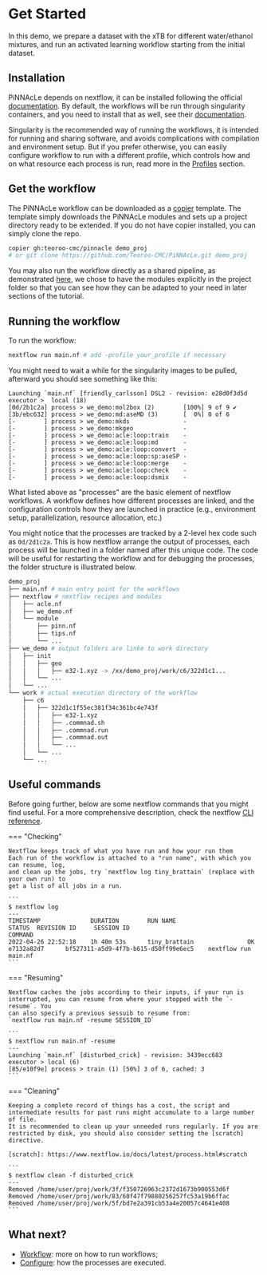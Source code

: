 # Get Started

In this demo, we prepare a dataset with the xTB for different water/ethanol
mixtures, and run an activated learning workflow starting from the initial
dataset.

## Installation

PiNNAcLe depends on nextflow, it can be installed following the official
[documentation][nf_install]. By default, the workflows will be run through
singularity containers, and you need to install that as well, see their
[documentation][sig_install].

Singularity is the recommended way of running the workflows, it is intended for
running and sharing software, and avoids complications with compilation and
environment setup. But if you prefer otherwise, you can easily configure
workflow to run with a different profile, which controls how and on what
resource each process is run, read more in the [Profiles] section.

[nf_install]: https://www.nextflow.io/docs/latest/getstarted.html#installation
[sig_install]: https://docs.sylabs.io/guides/main/user-guide/quick_start.html#quick-installation-steps
[Profiles]: ../../profiles/overview

## Get the workflow

The PiNNAcLe workflow can be downloaded as a [copier] template. The template
simply downloads the PiNNAcLe modules and sets up a project directory ready to
be extended. If you do not have copier installed, you can simply clone the repo.

[copier]: https://copier.readthedocs.io/en/stable/#installation

```bash
copier gh:teoroo-cmc/pinnacle demo_proj
# or git clone https://github.com/Teoroo-CMC/PiNNAcLe.git demo_proj
```

You may also run the workflow directly as a shared pipeline, as demonstrated
[here][pipeline], we chose to have the modules explicitly in the project folder
so that you can see how they can be adapted to your need in later sections of
the tutorial.

[pipeline]: https://www.nextflow.io/docs/latest/sharing.html#running-a-pipeline

## Running the workflow

To run the workflow:

```bash
nextflow run main.nf # add -profile your_profile if necessary
```

You might need to wait a while for the singularity images to be pulled,
afterward you should see something like this:

```
Launching `main.nf` [friendly_carlsson] DSL2 - revision: e28d0f3d5d
executor >  local (18)
[0d/2b1c2a] process > we_demo:mol2box (2)        [100%] 9 of 9 ✔
[3b/ebc632] process > we_demo:md:aseMD (3)       [  0%] 0 of 6
[-        ] process > we_demo:mkds               -
[-        ] process > we_demo:mkgeo              -
[-        ] process > we_demo:acle:loop:train    -
[-        ] process > we_demo:acle:loop:md       -
[-        ] process > we_demo:acle:loop:convert  -
[-        ] process > we_demo:acle:loop:sp:aseSP -
[-        ] process > we_demo:acle:loop:merge    -
[-        ] process > we_demo:acle:loop:check    -
[-        ] process > we_demo:acle:loop:dsmix    -
```

What listed above as "processes" are the basic element of nextflow workflows. A
workflow defines how different processes are linked, and the configuration
controls how they are launched in practice (e.g., environment setup,
parallelization, resource allocation, etc.)

You might notice that the processes are tracked by a 2-level hex code such as
`0d/2d1c2a`. This is how nextflow arrange the output of processes, each process
will be launched in a folder named after this unique code. The code will be
useful for restarting the workflow and for debugging the processes, the folder
structure is illustrated below.


```bash
demo_proj
├── main.nf # main entry point for the workflows
├── nextflow # nextflow recipes and modules
│   ├── acle.nf
│   ├── we_demo.nf
│   └── module
│       ├── pinn.nf
│       ├── tips.nf
│       └── ...
├── we_demo # output folders are linke to work directory
│   ├── init
│   │   ├── geo
│   │   │   ├── e32-1.xyz -> /xx/demo_proj/work/c6/322d1c1...
│   │   └── ...
│   └── ...
└── work # actual execution directory of the workflow
    ├── c6
    │   ├── 322d1c1f55ec381f34c361bc4e743f
    │   │   ├── e32-1.xyz
    │   │   ├── .commnad.sh
    │   │   ├── .commnad.run
    │   │   ├── .commnad.out
    │   │   └── ...
    │   └── ...
    └── ...
```


## Useful commands

Before going further, below are some nextflow commands that you might find
useful. For a more comprehensive description, check the nextflow [CLI
reference].

[CLI reference]: https://www.nextflow.io/docs/latest/cli.html


=== "Checking"

    Nextflow keeps track of what you have run and how your run them
    Each run of the workflow is attached to a "run name", with which you can resume, log,
    and clean up the jobs, try `nextflow log tiny_brattain` (replace with your own run) to
    get a list of all jobs in a run.

    ```
    $ nextflow log 
    ---
    TIMESTAMP              DURATION        RUN NAME                    STATUS  REVISION ID     SESSION ID                              COMMAND
    2022-04-26 22:52:18    1h 40m 53s      tiny_brattain               OK      e7132a82d7      bf527311-a5d9-4f7b-b615-d50ff99e6ec5    nextflow run main.nf
    ```

=== "Resuming"

    Nextflow caches the jobs according to their inputs, if your run is
    interrupted, you can resume from where your stopped with the `-resume`. You
    can also specify a previous sessuib to resume from:
    `nextflow run main.nf -resume SESSION_ID`

    ```
    $ nextflow run main.nf -resume
    ---
    Launching `main.nf` [disturbed_crick] - revision: 3439ecc683
    executor > local (6)
    [85/e10f9e] process > train (1) [50%] 3 of 6, cached: 3
    ```

=== "Cleaning"

    Keeping a complete record of things has a cost, the script and 
    intermediate results for past runs might accumulate to a large number of file. 
    It is recommended to clean up your unneeded runs regularly. If you are 
    restricted by disk, you should also consider setting the [scratch]
    directive.
    
    [scratch]: https://www.nextflow.io/docs/latest/process.html#scratch

    ```
    $ nextflow clean -f disturbed_crick
    ---
    Removed /home/user/proj/work/3f/f350726963c2372d1673b900553d6f
    Removed /home/user/proj/work/83/60f47f79880256257fc53a19b6ffac
    Removed /home/user/proj/work/5f/bd7e2a391cb53a4e20057c4641e408
    ```

## What next?

- [Workflow](../workflow): more on how to run workflows;
- [Configure](../configure): how the processes are executed.
